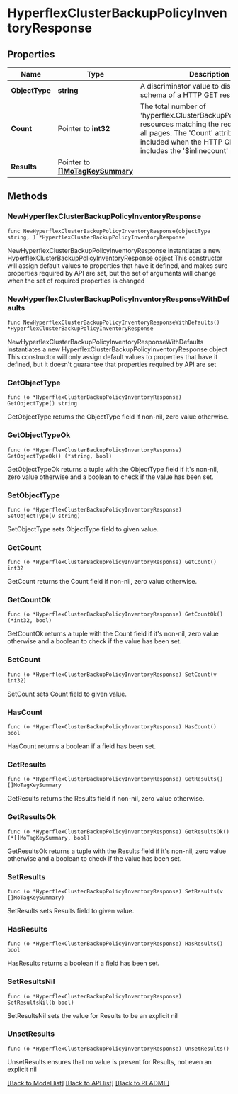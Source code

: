 # HyperflexClusterBackupPolicyInventoryResponse

## Properties

Name | Type | Description | Notes
------------ | ------------- | ------------- | -------------
**ObjectType** | **string** | A discriminator value to disambiguate the schema of a HTTP GET response body. | 
**Count** | Pointer to **int32** | The total number of &#39;hyperflex.ClusterBackupPolicyInventory&#39; resources matching the request, accross all pages. The &#39;Count&#39; attribute is included when the HTTP GET request includes the &#39;$inlinecount&#39; parameter. | [optional] 
**Results** | Pointer to [**[]MoTagKeySummary**](MoTagKeySummary.md) |  | [optional] 

## Methods

### NewHyperflexClusterBackupPolicyInventoryResponse

`func NewHyperflexClusterBackupPolicyInventoryResponse(objectType string, ) *HyperflexClusterBackupPolicyInventoryResponse`

NewHyperflexClusterBackupPolicyInventoryResponse instantiates a new HyperflexClusterBackupPolicyInventoryResponse object
This constructor will assign default values to properties that have it defined,
and makes sure properties required by API are set, but the set of arguments
will change when the set of required properties is changed

### NewHyperflexClusterBackupPolicyInventoryResponseWithDefaults

`func NewHyperflexClusterBackupPolicyInventoryResponseWithDefaults() *HyperflexClusterBackupPolicyInventoryResponse`

NewHyperflexClusterBackupPolicyInventoryResponseWithDefaults instantiates a new HyperflexClusterBackupPolicyInventoryResponse object
This constructor will only assign default values to properties that have it defined,
but it doesn't guarantee that properties required by API are set

### GetObjectType

`func (o *HyperflexClusterBackupPolicyInventoryResponse) GetObjectType() string`

GetObjectType returns the ObjectType field if non-nil, zero value otherwise.

### GetObjectTypeOk

`func (o *HyperflexClusterBackupPolicyInventoryResponse) GetObjectTypeOk() (*string, bool)`

GetObjectTypeOk returns a tuple with the ObjectType field if it's non-nil, zero value otherwise
and a boolean to check if the value has been set.

### SetObjectType

`func (o *HyperflexClusterBackupPolicyInventoryResponse) SetObjectType(v string)`

SetObjectType sets ObjectType field to given value.


### GetCount

`func (o *HyperflexClusterBackupPolicyInventoryResponse) GetCount() int32`

GetCount returns the Count field if non-nil, zero value otherwise.

### GetCountOk

`func (o *HyperflexClusterBackupPolicyInventoryResponse) GetCountOk() (*int32, bool)`

GetCountOk returns a tuple with the Count field if it's non-nil, zero value otherwise
and a boolean to check if the value has been set.

### SetCount

`func (o *HyperflexClusterBackupPolicyInventoryResponse) SetCount(v int32)`

SetCount sets Count field to given value.

### HasCount

`func (o *HyperflexClusterBackupPolicyInventoryResponse) HasCount() bool`

HasCount returns a boolean if a field has been set.

### GetResults

`func (o *HyperflexClusterBackupPolicyInventoryResponse) GetResults() []MoTagKeySummary`

GetResults returns the Results field if non-nil, zero value otherwise.

### GetResultsOk

`func (o *HyperflexClusterBackupPolicyInventoryResponse) GetResultsOk() (*[]MoTagKeySummary, bool)`

GetResultsOk returns a tuple with the Results field if it's non-nil, zero value otherwise
and a boolean to check if the value has been set.

### SetResults

`func (o *HyperflexClusterBackupPolicyInventoryResponse) SetResults(v []MoTagKeySummary)`

SetResults sets Results field to given value.

### HasResults

`func (o *HyperflexClusterBackupPolicyInventoryResponse) HasResults() bool`

HasResults returns a boolean if a field has been set.

### SetResultsNil

`func (o *HyperflexClusterBackupPolicyInventoryResponse) SetResultsNil(b bool)`

 SetResultsNil sets the value for Results to be an explicit nil

### UnsetResults
`func (o *HyperflexClusterBackupPolicyInventoryResponse) UnsetResults()`

UnsetResults ensures that no value is present for Results, not even an explicit nil

[[Back to Model list]](../README.md#documentation-for-models) [[Back to API list]](../README.md#documentation-for-api-endpoints) [[Back to README]](../README.md)


